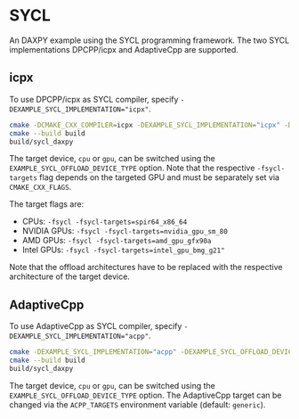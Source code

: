 # SYCL

An DAXPY example using the SYCL programming framework.
The two SYCL implementations DPCPP/icpx and AdaptiveCpp are supported.

## icpx

To use DPCPP/icpx as SYCL compiler, specify `-DEXAMPLE_SYCL_IMPLEMENTATION="icpx"`.

```bash
cmake -DCMAKE_CXX_COMPILER=icpx -DEXAMPLE_SYCL_IMPLEMENTATION="icpx" -DEXAMPLE_SYCL_OFFLOAD_DEVICE_TYPE="gpu" -B build .
cmake --build build
build/sycl_daxpy
```

The target device, `cpu` or `gpu`, can be switched using the `EXAMPLE_SYCL_OFFLOAD_DEVICE_TYPE` option.
Note that the respective `-fsycl-targets` flag depends on the targeted GPU and must be separately set via
`CMAKE_CXX_FLAGS`.

The target flags are:

- CPUs: `-fsycl -fsycl-targets=spir64_x86_64`
- NVIDIA GPUs: `-fsycl -fsycl-targets=nvidia_gpu_sm_80`
- AMD GPUs: `-fsycl -fsycl-targets=amd_gpu_gfx90a`
- Intel GPUs: `-fsycl -fsycl-targets=intel_gpu_bmg_g21"`

Note that the offload architectures have to be replaced with the respective architecture of the target device. 

## AdaptiveCpp

To use AdaptiveCpp as SYCL compiler, specify `-DEXAMPLE_SYCL_IMPLEMENTATION="acpp"`.

```bash
cmake -DEXAMPLE_SYCL_IMPLEMENTATION="acpp" -DEXAMPLE_SYCL_OFFLOAD_DEVICE_TYPE="gpu" -B build .
cmake --build build
build/sycl_daxpy
```

The target device, `cpu` or `gpu`, can be switched using the `EXAMPLE_SYCL_OFFLOAD_DEVICE_TYPE` option.
The AdaptiveCpp target can be changed via the `ACPP_TARGETS` environment variable (default: `generic`).